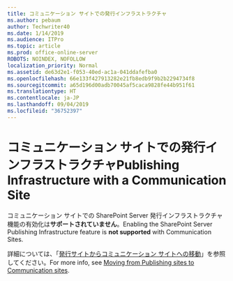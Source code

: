 ```yaml
---
title: コミュニケーション サイトでの発行インフラストラクチャ
ms.author: pebaum
author: Techwriter40
ms.date: 1/14/2019
ms.audience: ITPro
ms.topic: article
ms.prod: office-online-server
ROBOTS: NOINDEX, NOFOLLOW
localization_priority: Normal
ms.assetid: de63d2e1-f053-40ed-ac1a-041ddafefba0
ms.openlocfilehash: 66e133f427913282e21fb8edb9f9b2b2294734f8
ms.sourcegitcommit: a65d196d00adb70045af5caca9828fe44b951f61
ms.translationtype: HT
ms.contentlocale: ja-JP
ms.lasthandoff: 09/04/2019
ms.locfileid: "36752397"
---
```

# <a name="publishing-infrastructure-with-a-communication-site"></a><span data-ttu-id="4f0ef-102">コミュニケーション サイトでの発行インフラストラクチャ</span><span class="sxs-lookup"><span data-stu-id="4f0ef-102">Publishing Infrastructure with a Communication Site</span></span>


<span data-ttu-id="4f0ef-103">コミュニケーション サイトでの SharePoint Server 発行インフラストラクチャ機能の有効化は**サポートされていません**。</span><span class="sxs-lookup"><span data-stu-id="4f0ef-103">Enabling the SharePoint Server Publishing Infrastructure feature is **not supported** with Communication Sites.</span></span> 
  
<span data-ttu-id="4f0ef-104">詳細については、「[発行サイトからコミュニケーション サイトへの移動](https://docs.microsoft.com/sharepoint/publishing-sites-classic-to-modern-experience)」を参照してください。</span><span class="sxs-lookup"><span data-stu-id="4f0ef-104">For more info, see [Moving from Publishing sites to Communication sites](https://docs.microsoft.com/sharepoint/publishing-sites-classic-to-modern-experience).</span></span> 
  

